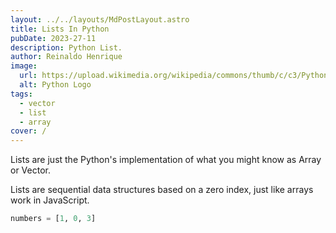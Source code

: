```yaml
---
layout: ../../layouts/MdPostLayout.astro
title: Lists In Python
pubDate: 2023-27-11
description: Python List.
author: Reinaldo Henrique
image:
  url: https://upload.wikimedia.org/wikipedia/commons/thumb/c/c3/Python-logo-notext.svg/640px-Python-logo-notext.svg.png
  alt: Python Logo
tags:
  - vector
  - list
  - array
cover: /
---
```

Lists are just the Python's implementation of what you might know as Array or Vector.

Lists are sequential data structures based on a zero index, just like arrays work in JavaScript.

```python
numbers = [1, 0, 3]
```
